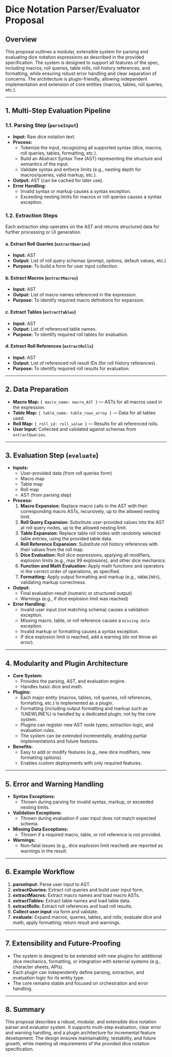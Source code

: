 # Dice Notation Parser/Evaluator Proposal

## Overview
This proposal outlines a modular, extensible system for parsing and evaluating dice notation expressions as described in the provided specification. The system is designed to support all features of the spec, including macros, roll queries, table rolls, roll history references, and formatting, while ensuring robust error handling and clear separation of concerns. The architecture is plugin-friendly, allowing independent implementation and extension of core entities (macros, tables, roll queries, etc.).

---

## 1. Multi-Step Evaluation Pipeline

### 1.1. Parsing Step (`parseInput`)
- **Input:** Raw dice notation text.
- **Process:**
  - Tokenize the input, recognizing all supported syntax (dice, macros, roll queries, tables, formatting, etc.).
  - Build an Abstract Syntax Tree (AST) representing the structure and semantics of the input.
  - Validate syntax and enforce limits (e.g., nesting depth for macros/queries, valid markup, etc.).
- **Output:** AST (can be cached for later use).
- **Error Handling:**
  - Invalid syntax or markup causes a syntax exception.
  - Exceeding nesting limits for macros or roll queries causes a syntax exception.

### 1.2. Extraction Steps
Each extraction step operates on the AST and returns structured data for further processing or UI generation.

#### a. Extract Roll Queries (`extractQueries`)
- **Input:** AST
- **Output:** List of roll query schemas (prompt, options, default values, etc.)
- **Purpose:** To build a form for user input collection.

#### b. Extract Macros (`extractMacros`)
- **Input:** AST
- **Output:** List of macro names referenced in the expression.
- **Purpose:** To identify required macro definitions for expansion.

#### c. Extract Tables (`extractTables`)
- **Input:** AST
- **Output:** List of referenced table names.
- **Purpose:** To identify required roll tables for evaluation.

#### d. Extract Roll References (`extractRolls`)
- **Input:** AST
- **Output:** List of referenced roll result IDs (for roll history references).
- **Purpose:** To identify required roll results for evaluation.

---

## 2. Data Preparation

- **Macro Map:** `{ macro_name: macro_AST }` — ASTs for all macros used in the expression.
- **Table Map:** `{ table_name: table_rows_array }` — Data for all tables used.
- **Roll Map:** `{ roll_id: roll_value }` — Results for all referenced rolls.
- **User Input:** Collected and validated against schemas from `extractQueries`.

---

## 3. Evaluation Step (`evaluate`)
- **Inputs:**
  - User-provided data (from roll queries form)
  - Macro map
  - Table map
  - Roll map
  - AST (from parsing step)
- **Process:**
  1. **Macro Expansion:** Replace macro calls in the AST with their corresponding macro ASTs, recursively, up to the allowed nesting limit.
  2. **Roll Query Expansion:** Substitute user-provided values into the AST at roll query nodes, up to the allowed nesting limit.
  3. **Table Expansion:** Replace table roll nodes with randomly selected table entries, using the provided table data.
  4. **Roll Reference Expansion:** Substitute roll history references with their values from the roll map.
  5. **Dice Evaluation:** Roll dice expressions, applying all modifiers, explosion limits (e.g., max 99 explosions), and other dice mechanics.
  6. **Function and Math Evaluation:** Apply math functions and operators in the correct order of operations, as specified.
  7. **Formatting:** Apply output formatting and markup (e.g., `%NEWLINE%`), validating markup correctness.
- **Output:**
  - Final evaluation result (numeric or structured output)
  - Warnings (e.g., if dice explosion limit was reached)
- **Error Handling:**
  - Invalid user input (not matching schema) causes a validation exception.
  - Missing macro, table, or roll reference causes a `missing data` exception.
  - Invalid markup or formatting causes a syntax exception.
  - If dice explosion limit is reached, add a warning (do not throw an error).

---

## 4. Modularity and Plugin Architecture

- **Core System:**
  - Provides the parsing, AST, and evaluation engine.
  - Handles basic dice and math.
- **Plugins:**
  - Each major entity (macros, tables, roll queries, roll references, formatting, etc.) is implemented as a plugin.
  - Formatting (including output formatting and markup such as %NEWLINE%) is handled by a dedicated plugin, not by the core system.
  - Plugins can register new AST node types, extraction logic, and evaluation rules.
  - The system can be extended incrementally, enabling partial implementations and future features.
- **Benefits:**
  - Easy to add or modify features (e.g., new dice modifiers, new formatting options).
  - Enables custom deployments with only required features.

---

## 5. Error and Warning Handling

- **Syntax Exceptions:**
  - Thrown during parsing for invalid syntax, markup, or exceeded nesting limits.
- **Validation Exceptions:**
  - Thrown during evaluation if user input does not match expected schema.
- **Missing Data Exceptions:**
  - Thrown if a required macro, table, or roll reference is not provided.
- **Warnings:**
  - Non-fatal issues (e.g., dice explosion limit reached) are reported as warnings in the result.

---

## 6. Example Workflow

1. **parseInput:** Parse user input to AST.
2. **extractQueries:** Extract roll queries and build user input form.
3. **extractMacros:** Extract macro names and load macro ASTs.
4. **extractTables:** Extract table names and load table data.
5. **extractRolls:** Extract roll references and load roll results.
6. **Collect user input** via form and validate.
7. **evaluate:** Expand macros, queries, tables, and rolls; evaluate dice and math; apply formatting; return result and warnings.

---

## 7. Extensibility and Future-Proofing

- The system is designed to be extended with new plugins for additional dice mechanics, formatting, or integration with external systems (e.g., character sheets, APIs).
- Each plugin can independently define parsing, extraction, and evaluation logic for its entity type.
- The core remains stable and focused on orchestration and error handling.

---

## 8. Summary

This proposal describes a robust, modular, and extensible dice notation parser and evaluator system. It supports multi-step evaluation, clear error and warning handling, and a plugin architecture for incremental feature development. The design ensures maintainability, testability, and future growth, while meeting all requirements of the provided dice notation specification. 